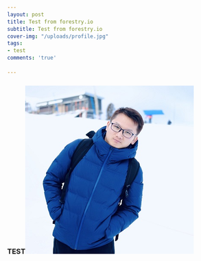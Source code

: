 ```yaml
---
layout: post
title: Test from forestry.io
subtitle: Test from forestry.io
cover-img: "/uploads/profile.jpg"
tags:
- test
comments: 'true'

---
```

### TEST![](/_uploads/profile.jpg)